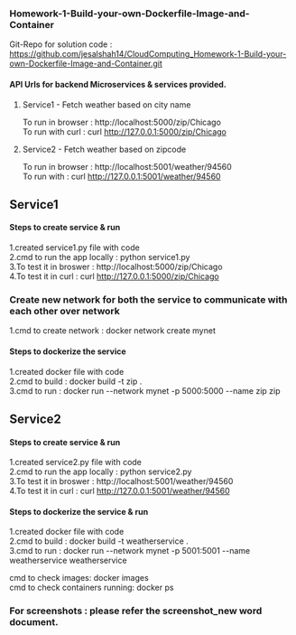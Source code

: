 ### Homework-1-Build-your-own-Dockerfile-Image-and-Container

Git-Repo for solution code  : https://github.com/jesalshah14/CloudComputing_Homework-1-Build-your-own-Dockerfile-Image-and-Container.git

#### API Urls for backend Microservices & services provided.
1. Service1  - Fetch weather based on city name<br/>

    To run in browser   : http://localhost:5000/zip/Chicago<br/>
    To run with curl    : curl http://127.0.0.1:5000/zip/Chicago<br/>

2. Service2  - Fetch weather based on zipcode<br/>

    To run in browser   : http://localhost:5001/weather/94560<br/>
    To run with         : curl http://127.0.0.1:5001/weather/94560<br/>
    
## Service1

#### Steps to create service & run 
1.created service1.py file with code<br/>
2.cmd to run the app locally  : python service1.py<br/>
3.To test it in broswer       : http://localhost:5000/zip/Chicago<br/>
4.To test it in curl          : curl http://127.0.0.1:5000/zip/Chicago<br/>

### Create new network for both the service to communicate with each other over network
1.cmd to create network  : docker network create mynet
                
#### Steps to dockerize the service
1.created docker file with code<br/>
2.cmd to build : docker build -t zip .<br/>
3.cmd to run   : docker run --network mynet -p 5000:5000 --name zip zip<br/>

## Service2

#### Steps to create service & run 
1.created service2.py file with code<br/>
2.cmd to run the app locally  : python service2.py<br/>
3.To test it in broswer       : http://localhost:5001/weather/94560<br/>
4.To test it in curl          : curl http://127.0.0.1:5001/weather/94560<br/>
                
#### Steps to dockerize the service & run 
1.created docker file with code<br/>
2.cmd to build : docker build -t weatherservice .<br/>
3.cmd to run   : docker run --network mynet -p 5001:5001 --name weatherservice weatherservice<br/>


cmd to check images: docker images<br/>
cmd to check containers running: docker ps<br/>
         
### For screenshots : please refer the screenshot_new word document.
